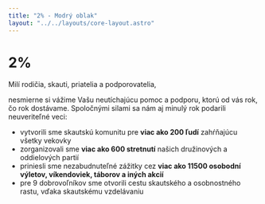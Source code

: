 ```yaml
---
title: "2% - Modrý oblak"
layout: "../../layouts/core-layout.astro"
---
```


# 2%

Milí rodičia, skauti, priatelia a podporovatelia,

nesmierne si vážime Vašu neutíchajúcu pomoc a podporu, ktorú od vás rok, čo rok dostávame. Spoločnými silami sa nám aj minulý rok podarili neuveriteľné veci: 
* vytvorili sme skautskú komunitu pre **viac ako 200 ľudí** zahŕňajúcu všetky vekovky
* zorganizovali sme **viac ako 600 stretnutí** našich družinových a oddielových partií
* priniesli sme nezabudnuteľné zážitky cez **viac ako 11500 osobodní výletov, víkendoviek, táborov a iných akcií**
* pre 9 dobrovoľníkov sme otvorili cestu skautského a osobnostného rastu, vďaka skautskému vzdelávaniu

